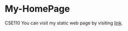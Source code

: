 # My-HomePage
CSE110
You can visit my static web page by visiting [link](https://fuchenxu2008.github.io/My-HomePage/HomePage.html).
